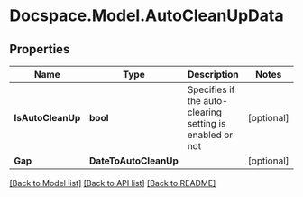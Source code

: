 # Docspace.Model.AutoCleanUpData

## Properties

Name | Type | Description | Notes
------------ | ------------- | ------------- | -------------
**IsAutoCleanUp** | **bool** | Specifies if the auto-clearing setting is enabled or not | [optional] 
**Gap** | **DateToAutoCleanUp** |  | [optional] 

[[Back to Model list]](../README.md#documentation-for-models) [[Back to API list]](../README.md#documentation-for-api-endpoints) [[Back to README]](../README.md)

